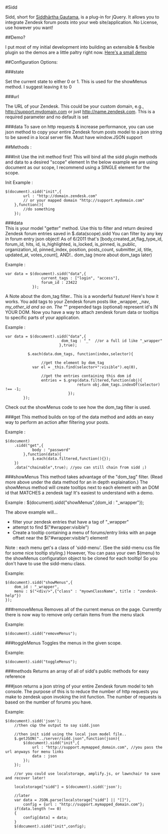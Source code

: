 #Sidd 

Sidd, short for [Siddhārtha Gautama](http://en.wikipedia.org/wiki/Gautama_Buddha), is a plug-in for jQuery. It allows you to integrate Zendesk forum posts into your web site/application. No License, use however you want!

##Demo? 

I put most of my initial development into building an extensible & flexible plugin so the demos are a little paltry right now. 
[Here's a small demo](http://srhyne.github.com/Sidd/demos/)
 
##Configuration Options:
 
###state

Set the current state to either 0 or 1. This is used for the showMenus method. I suggest leaving it to 0
 
###url

The URL of your Zendesk. This could be your custom domain, e.g., http://support.mydomain.com or
just http://name.zendesk.com. This is a required parameter and no default is set
 
###data
To save on http requests & increase performance, you can use json method to copy your entire
Zendesk forum posts model to a json string to be saved in a local server file. Must have window.JSON support
      

##Methods : 
 
###Init
Use the init method first! This will bind all the sidd plugin methods and data to a desired "scope" element
In the below example we are using document as our scope, I recommend using a SINGLE element for the scope.

Init Example : 

	$(document).sidd("init",{
			url : "http://domain.zendesk.com" 
			// or your mapped domain "http://support.mydomain.com"
		},function(){
			//do something
		});
	

###data 	
 This is your model "getter" method. Use this to filter and return desired Zendesk forum entries saved in $.data(scope).sidd
You can filter by any key in forum entry json object! As of 6/2011 that's [body,created_at,flag_type_id, forum_id, hits, id,
is_highlighted, is_locked, is_pinned, is_public, organization_id, pinned_index, position, posts_count, submitter_id, title,
updated_at, votes_count], AND!.. dom_tag (more about dom_tags later)

Example : 

	var data = $(document).sidd("data",{
					current_tags : ["login", "access"],
					forum_id : 23422
				});

A Note about the dom_tag filter.. This is a wonderful feature! Here's how it works. You add tags to your Zendesk forum posts like
_wrapper, _nav, _my_other_id and so on. The "_" prepended tags (optional) represent id's IN YOUR DOM. Now you have a way to attach zendesk
forum data or tooltips to specific parts of your application.

Example :

	var data = $(document).sidd("data",{
   							 dom_tag : "_"  //or a full id like "_wrapper"
							},true);
							
			  $.each(data.dom_tags, function(index,selector){
			
					//get the element by dom_tag
				var el = _this.find(selector+":visible").eq(0),	
				
					//get the entries containing this dom id
					entries = $.grep(data.filtered,function(obj){
									return obj.dom_tags.indexOf(selector) !== -1;
								});
			});
	
Check out the showMenus code to see how the dom_tag filter is used. 

###get
This method builds on top of the data method and adds an easy way to perform an action after filtering your posts.
	
Example : 	

	$(document)
		.sidd("get",{
				body : "password"
			},function(data){
				$.each(data.filtered,function(){});
		})
		.data("chainable",true); //you can still chain from sidd ;)

 	
###showMenus
This method takes advantage of the "dom_tag" filter. (Read more above under the data method for an in depth explaination.)
The showMenus method will create tooltips next to each element with an DOM id that MATCHES a zendesk tag! It's easiest
to understand with a demo.

Example :
	$(document).sidd("showMenus",{dom_id : "_wrapper"});
	
The above example will...
* filter your zendesk entries that have a tag of "_wrapper"
* attempt to find $("#wrapper:visible")
* Create a tooltip containing a menu of forums/entry links with an page offset near the $("#wrapper:visible") element! 

Note : each menu get's a class of 'sidd-menu'. (See the sidd-menu css file for some nice tooltip styling.) However,
You can pass your own $(menu) to the showMenus configuration object to be cloned for each tooltip! So you
don't have to use the sidd-menu class. 
	
Example: 	

	$(document).sidd("showMenus",{
		dom_id : "_wrapper", 
		menu : $("<div/>",{"class" : "myownClassName", title : "zendesk-help"})
	});
	
###removeMenus
Removes all of the current menus on the page. 
Currently there is now way to remove only certain items from the menu stack
		
Example: 

	$(document).sidd("removeMenus");

###toggleMenus 
Toggles the menus in the given scope. 

Example: 

	$(document).sidd("toggleMenus");		

###methods
Returns an array of all of sidd's public methods for easy reference
	
###json
returns a json string of your entire Zendesk forum model to teh console. The purpose of this is to reduce 
the number of http requests you make to zendesk upon invoking the init function. The number of requests 
is based on the number of forums you have. 

Example: 

	$(document).sidd('json'); 
		//then c&p the output to say sidd.json
	
		//then init sidd using the local json model file..
		$.getJSON("../server/sidd.json",function(json){
			$(document).sidd("init",{
				url : "http://support.mymapped_domain.com", //you pass the url anyways for menu links
				data : json
			});
		});

		//or you could use localstorage, amplify.js, or lawnchair to save and recover later!
		
		localstorage["sidd"] = $(document).sidd('json');
	
		//later 
		var data = JSON.parse(localstorage["sidd"] || "[]"), 
			config = {url : "http://support.mymapped_domain.com"};
		if(data.length !== 0)
		{
			config[data] = data;
		}
		$(document).sidd("init",config);
	
	
			
			